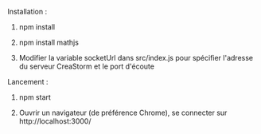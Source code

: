 Installation : 

1. npm install 

2. npm install mathjs

3. Modifier la variable socketUrl dans src/index.js pour spécifier l'adresse du serveur CreaStorm et le port d'écoute

Lancement : 

1. npm start

2. Ouvrir un navigateur (de préférence Chrome), se connecter sur http://localhost:3000/
